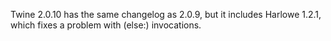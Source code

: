 Twine 2.0.10 has the same changelog as 2.0.9, but it includes Harlowe 1.2.1, which fixes a problem with (else:) invocations.